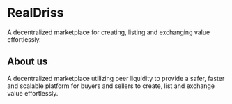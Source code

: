 # RealDriss

A decentralized marketplace for creating, listing and exchanging value effortlessly.

## About us

A decentralized marketplace utilizing peer liquidity to provide a safer, faster and scalable platform for buyers and sellers to create, list and exchange value effortlessly.

